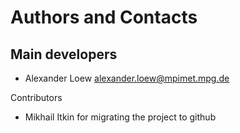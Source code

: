 Authors and Contacts
====================

Main developers
---------------

* Alexander Loew <alexander.loew@mpimet.mpg.de>

Contributors

* Mikhail Itkin for migrating the project to github



